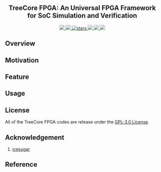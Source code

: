 <p align="center">
    <!-- <img width="200px" src="./.images/tree_core_logo.svg" align="center" alt="Tree Core CPU" /> -->
    <h2 align="center">TreeCore FPGA: An Universal FPGA Framework for SoC Simulation and Verification</h2>
</p>
<p align="center">
    <a href="https://github.com/microdynamics-cpu/tree-core-fpga/actions">
      <img src="https://img.shields.io/github/workflow/status/microdynamics-cpu/tree-core-fpga/unit-test/main?label=unit-test&logo=github&style=flat-square">
    </a>
    <a href="./LICENSE">
      <img src="https://img.shields.io/github/license/microdynamics-cpu/tree-core-fpga?color=brightgreen&logo=github&style=flat-square">
    </a>
    <a href="https://github.com/microdynamics-cpu/tree-core-fpga">
      <img alt="stars" src="https://img.shields.io/github/stars/microdynamics-cpu/tree-core-fpga?color=blue&style=flat-square" />
    </a>
    <a href="https://github.com/microdynamics-cpu/tree-core-fpga">
      <img src="https://img.shields.io/badge/total%20lines-0k-red?style=flat-square">
    </a>
    <a href="https://github.com/YosysHQ">
      <img src="https://img.shields.io/badge/toolchain-vivado-red?style=flat-square">
  </a>
    <a href="./CONTRIBUTING.md">
      <img src="https://img.shields.io/badge/contribution-welcome-brightgreen?style=flat-square">
    </a>
</p>

## Overview
## Motivation
## Feature
## Usage



## License
All of the TreeCore FPGA codes are release under the [GPL-3.0 License](LICENSE).

## Acknowledgement
1. [icesugar](https://github.com/wuxx/icesugar)

## Reference
